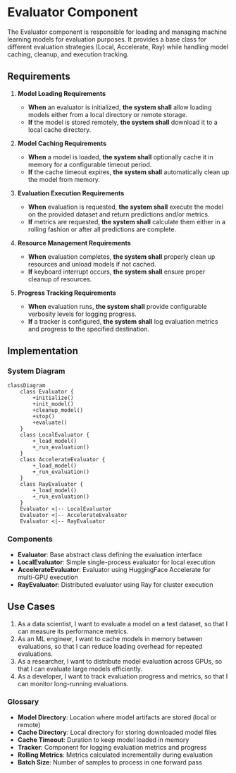 # Evaluator Component

The Evaluator component is responsible for loading and managing machine learning models for evaluation purposes. It provides a base class for different evaluation strategies (Local, Accelerate, Ray) while handling model caching, cleanup, and execution tracking.

## Requirements

1. **Model Loading Requirements**
   - **When** an evaluator is initialized, **the system shall** allow loading models either from a local directory or remote storage.
   - **If** the model is stored remotely, **the system shall** download it to a local cache directory.

2. **Model Caching Requirements**
   - **When** a model is loaded, **the system shall** optionally cache it in memory for a configurable timeout period.
   - **If** the cache timeout expires, **the system shall** automatically clean up the model from memory.

3. **Evaluation Execution Requirements**
   - **When** evaluation is requested, **the system shall** execute the model on the provided dataset and return predictions and/or metrics.
   - **If** metrics are requested, **the system shall** calculate them either in a rolling fashion or after all predictions are complete.

4. **Resource Management Requirements**
   - **When** evaluation completes, **the system shall** properly clean up resources and unload models if not cached.
   - **If** keyboard interrupt occurs, **the system shall** ensure proper cleanup of resources.

5. **Progress Tracking Requirements**
   - **When** evaluation runs, **the system shall** provide configurable verbosity levels for logging progress.
   - **If** a tracker is configured, **the system shall** log evaluation metrics and progress to the specified destination.

## Implementation

### System Diagram

```mermaid
classDiagram
    class Evaluator {
        +initialize()
        +init_model()
        +cleanup_model()
        +stop()
        +evaluate()
    }
    class LocalEvaluator {
        +_load_model()
        +_run_evaluation()
    }
    class AccelerateEvaluator {
        +_load_model()
        +_run_evaluation()
    }
    class RayEvaluator {
        +_load_model()
        +_run_evaluation()
    }
    Evaluator <|-- LocalEvaluator
    Evaluator <|-- AccelerateEvaluator 
    Evaluator <|-- RayEvaluator
```

### Components

- **Evaluator**: Base abstract class defining the evaluation interface
- **LocalEvaluator**: Simple single-process evaluator for local execution
- **AccelerateEvaluator**: Evaluator using HuggingFace Accelerate for multi-GPU execution
- **RayEvaluator**: Distributed evaluator using Ray for cluster execution

## Use Cases

1. As a data scientist, I want to evaluate a model on a test dataset, so that I can measure its performance metrics.
2. As an ML engineer, I want to cache models in memory between evaluations, so that I can reduce loading overhead for repeated evaluations.
3. As a researcher, I want to distribute model evaluation across GPUs, so that I can evaluate large models efficiently.
4. As a developer, I want to track evaluation progress and metrics, so that I can monitor long-running evaluations.

### Glossary

- **Model Directory**: Location where model artifacts are stored (local or remote)
- **Cache Directory**: Local directory for storing downloaded model files
- **Cache Timeout**: Duration to keep model loaded in memory
- **Tracker**: Component for logging evaluation metrics and progress
- **Rolling Metrics**: Metrics calculated incrementally during evaluation
- **Batch Size**: Number of samples to process in one forward pass